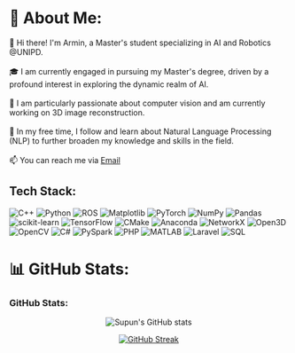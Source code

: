 # 💫 About Me:
👋 Hi there! I'm Armin, a Master's student specializing in AI and Robotics @UNIPD. <br><br>🎓 I am currently engaged in pursuing my Master's degree, driven by a profound interest in exploring the dynamic realm of AI. <br><br>🤖 I am particularly passionate about computer vision and am currently working on 3D image reconstruction.<br><br> 🌱 In my free time, I follow and learn about Natural Language Processing (NLP) to further broaden my knowledge and skills in the field.<br><br> 📫 You can reach me via [Email](mailto:karimi77armin@gmail.com) 


## Tech Stack:
![C++](https://img.shields.io/badge/c++-%2300599C.svg?style=for-the-badge&logo=c%2B%2B&logoColor=white) ![Python](https://img.shields.io/badge/python-3670A0?style=for-the-badge&logo=python&logoColor=ffdd54) ![ROS](https://img.shields.io/badge/ros-%230A0FF9.svg?style=for-the-badge&logo=ros&logoColor=white) ![Matplotlib](https://img.shields.io/badge/Matplotlib-%23ffffff.svg?style=for-the-badge&logo=Matplotlib&logoColor=black) ![PyTorch](https://img.shields.io/badge/PyTorch-%23EE4C2C.svg?style=for-the-badge&logo=PyTorch&logoColor=white) ![NumPy](https://img.shields.io/badge/numpy-%23013243.svg?style=for-the-badge&logo=numpy&logoColor=white) ![Pandas](https://img.shields.io/badge/pandas-%23150458.svg?style=for-the-badge&logo=pandas&logoColor=white) ![scikit-learn](https://img.shields.io/badge/scikit--learn-%23F7931E.svg?style=for-the-badge&logo=scikit-learn&logoColor=white) ![TensorFlow](https://img.shields.io/badge/TensorFlow-%23FF6F00.svg?style=for-the-badge&logo=TensorFlow&logoColor=white) ![CMake](https://img.shields.io/badge/CMake-%23008FBA.svg?style=for-the-badge&logo=cmake&logoColor=white) ![Anaconda](https://img.shields.io/badge/Anaconda-%2344A833.svg?style=for-the-badge&logo=anaconda&logoColor=white) ![NetworkX](https://img.shields.io/badge/NetworkX-%23008FBA.svg?style=for-the-badge&logo=networkx&logoColor=white) ![Open3D](https://img.shields.io/badge/Open3D-%23FF6F00.svg?style=for-the-badge&logo=Open3D&logoColor=white) ![OpenCV](https://img.shields.io/badge/OpenCV-%23FF6F00.svg?style=for-the-badge&logo=OpenCV&logoColor=white) ![C#](https://img.shields.io/badge/C%23-%2300599C.svg?style=for-the-badge&logo=c-sharp&logoColor=white) ![PySpark](https://img.shields.io/badge/PySpark-%23EE4C2C.svg?style=for-the-badge&logo=Apache-Spark&logoColor=white) ![PHP](https://img.shields.io/badge/PHP-%23777BB4.svg?style=for-the-badge&logo=PHP&logoColor=white) ![MATLAB](https://img.shields.io/badge/MATLAB-%230077B5.svg?style=for-the-badge&logo=MathWorks&logoColor=white) ![Laravel](https://img.shields.io/badge/Laravel-%23FF2D20.svg?style=for-the-badge&logo=laravel&logoColor=white) ![SQL](https://img.shields.io/badge/SQL-%230077B5.svg?style=for-the-badge&logo=MySQL&logoColor=white)

 
# 📊 GitHub Stats:
<h3 align="left">GitHub Stats:</h3>
<div align="center">
 
![Supun's GitHub stats](https://github-readme-stats.vercel.app/api?username=arminak6\&theme=midnight-purple\&show_icons=true\&show=reviews,prs_merged,prs_merged_percentage\&hide=contribs,issues)

[![GitHub Streak](https://streak-stats.demolab.com/?user=arminak6&theme=midnight-purple)](https://git.io/streak-stats)

</div>

<br><br>





